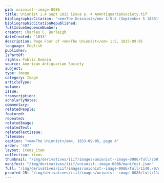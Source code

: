 ```yaml
---
pid: unionist--image-0086
title: Unionist 1.4 Sept 1833 issue p. 4 AmAntiquarianSociety.tif
bibliographicCitation: "<em>The Unionist</em> 1:5:4 (September 5 1833)"
bibliographicCitationRepublished: 
fullIssueSequenceNumber: 
creator: Charles C. Burleigh
dateCreated: '1833'
description: Page Four of <em>The Unionist</em> 1:5, 1833-09-05
language: English
publisher: 
IsPartOf: 
rights: Public Domain
source: American Antiquarian Society
subject: 
type: image
category: Image
articleType: 
volume: 
issue: 
transcription: 
scholarlyNotes: 
commentary: 
relatedPeople: 
featured: 
repeated: 
relatedImage: 
relatedText: 
relatedTextIssue: 
filename: 
caption: "<em>The Unionist</em>, 1833-09-05, page 4"
order: '497'
layout: items_item
collection: items
thumbnail: "/img/derivatives/iiif/images/unionist--image-0086/full/250,/0/default.jpg"
manifest: "/img/derivatives/iiif/unionist--image-0086/manifest.json"
full: "/img/derivatives/iiif/images/unionist--image-0086/full/1140,/0/default.jpg"
proofed JR: "/img/derivatives/iiif/images/unionist--image-0086/full/1140,/0/default.jpg"
---
```

